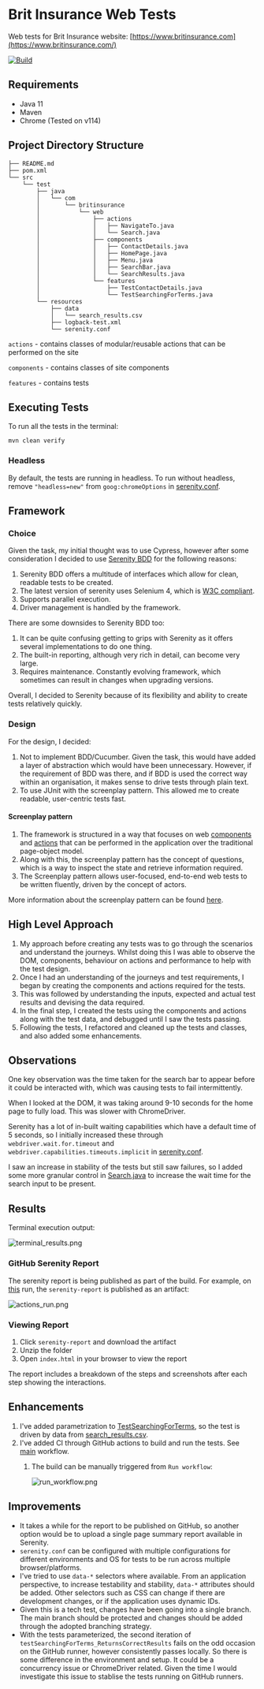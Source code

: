 # Brit Insurance Web Tests

Web tests for Brit Insurance website: [https://www.britinsurance.com](https://www.britinsurance.com/)

[![Build](https://github.com/imindersingh/brit-insurance-web-tests/actions/workflows/main.yml/badge.svg)](https://github.com/imindersingh/brit-insurance-web-tests/actions/workflows/main.yml)

## Requirements

- Java 11
- Maven
- Chrome (Tested on v114)

## Project Directory Structure

```
├── README.md
├── pom.xml
└── src
    └── test
        ├── java
        │   └── com
        │       └── britinsurance
        │           └── web
        │               ├── actions
        │               │   ├── NavigateTo.java
        │               │   └── Search.java
        │               ├── components
        │               │   ├── ContactDetails.java
        │               │   ├── HomePage.java
        │               │   ├── Menu.java
        │               │   ├── SearchBar.java
        │               │   └── SearchResults.java
        │               └── features
        │                   ├── TestContactDetails.java
        │                   └── TestSearchingForTerms.java
        └── resources
            ├── data
            │   └── search_results.csv
            ├── logback-test.xml
            └── serenity.conf

```

`actions` - contains classes of modular/reusable actions that can be performed on the site

`components` - contains classes of site components

`features` - contains tests

## Executing Tests

To run all the tests in the terminal:

```
mvn clean verify
```

### Headless

By default, the tests are running in headless. To run without headless, remove `"headless=new"` from `goog:chromeOptions`
in [serenity.conf](src/test/resources/serenity.conf).

## Framework

### Choice

Given the task, my initial thought was to use Cypress, however after some consideration I decided to
use [Serenity BDD](https://serenity-bdd.github.io/) for the following reasons:

1. Serenity BDD offers a multitude of interfaces which allow for clean, readable tests to be created.
2. The latest version of serenity uses Selenium 4, which
   is [W3C compliant](https://www.lambdatest.com/blog/selenium4-w3c-webdriver-protocol/).
3. Supports parallel execution.
4. Driver management is handled by the framework.

There are some downsides to Serenity BDD too:

1. It can be quite confusing getting to grips with Serenity as it offers several implementations to do one thing.
2. The built-in reporting, although very rich in detail, can become very large.
3. Requires maintenance. Constantly evolving framework, which sometimes can result in changes when upgrading versions.

Overall, I decided to Serenity because of its flexibility and ability to create tests relatively quickly.

### Design

For the design, I decided:

1. Not to implement BDD/Cucumber. Given the task, this would have added a layer of abstraction which would have been
   unnecessary. However, if the requirement of BDD was there, and if BDD is used the correct way within an organisation, it makes sense to drive tests
   through plain text.
2. To use JUnit with the screenplay pattern. This allowed me to create readable, user-centric tests fast.

#### Screenplay pattern

1. The framework is structured in a way that focuses on web [components](src/test/java/com/britinsurance/web/components)
   and [actions](src/test/java/com/britinsurance/web/actions) that can be performed in the application over the traditional page-object
   model.
2. Along with this, the screenplay pattern has the concept of questions, which is a way to inspect the state and
   retrieve information required.
3. The Screenplay pattern allows user-focused, end-to-end web tests to be written fluently, driven by the concept of actors.

More information about the screenplay pattern can be
found [here](https://serenity-bdd.github.io/docs/screenplay/screenplay_fundamentals).

## High Level Approach

1. My approach before creating any tests was to go through the scenarios and understand the journeys. Whilst doing this I
   was able to observe the DOM, components, behaviour on actions and performance to help with the test design.
2. Once I had an understanding of the journeys and test requirements, I began by creating the components and actions
   required for the tests.
3. This was followed by understanding the inputs, expected and actual test results and devising the data required.
4. In the final step, I created the tests using the components and actions along with the test data, and debugged until I saw the tests passing.
5. Following the tests, I refactored and cleaned up the tests and classes, and also added some enhancements.

## Observations

One key observation was the time taken for the search bar to appear before it could be interacted with, which was
causing tests to fail intermittently.

When I looked at the DOM, it was taking around 9-10 seconds for the home page to fully load. This was slower with
ChromeDriver.

Serenity has a lot of in-built waiting capabilities which have a default time of 5 seconds, so I initially increased
these
through `webdriver.wait.for.timeout` and `webdriver.capabilities.timeouts.implicit`
in [serenity.conf](src/test/resources/serenity.conf).

I saw an increase in stability of the tests but still saw failures, so I added some more granular control
in [Search.java](src/test/java/com/britinsurance/web/actions/Search.java) to increase the wait time for the search input to be present.

## Results

Terminal execution output:

![terminal_results.png](.images/terminal_results.png)

### GitHub Serenity Report

The serenity report is being published as part of the build. For example,
on [this](https://github.com/imindersingh/brit-insurance-web-tests/actions/runs/5457454000) run, the `serenity-report` is published
as an artifact:

![actions_run.png](.images/actions_run.png)

### Viewing Report

1. Click `serenity-report` and download the artifact
2. Unzip the folder
3. Open `index.html` in your browser to view the report

The report includes a breakdown of the steps and screenshots after each step showing the interactions.

## Enhancements

1. I've added parametrization to [TestSearchingForTerms](src/test/java/com/britinsurance/web/features/TestSearchingForTerms.java), so the test is
   driven by data from [search_results.csv](src/test/resources/data/search_results.csv).
2. I've added CI through GitHub actions to build and run the tests.
   See [main](https://github.com/imindersingh/brit-insurance-web-tests/actions/workflows/main.yml) workflow.
    1. The build can be manually triggered from `Run workflow`:

       ![run_workflow.png](.images/run_workflow.png)

## Improvements

- It takes a while for the report to be published on GitHub, so another option would be to upload a single page summary report available in Serenity.
- `serenity.conf` can be configured with multiple configurations for different environments and OS for tests to be run across multiple
  browser/platforms.
- I've tried to use `data-*` selectors where available. From an application perspective, to increase testability and
  stability, `data-*` attributes should be added. Other selectors such as CSS can change if there are development changes,
  or if the application uses dynamic IDs.
- Given this is a tech test, changes have been going into a single branch. The main branch should be protected and changes should be added through the
  adopted branching strategy.
- With the tests parameterized, the second iteration of `testSearchingForTerms_ReturnsCorrectResults` fails on the odd occasion on the GitHub runner,
  however consistently passes locally. So there is some difference in the environment and setup. It could be a concurrency issue or ChromeDriver
  related. Given the time I would investigate this issue to stablise the tests running on GitHub runners.
